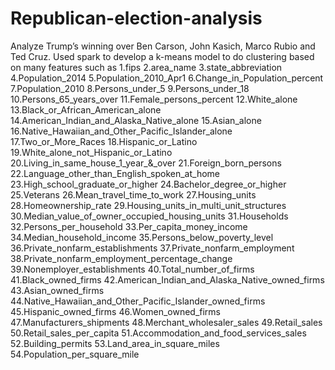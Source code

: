 # Republican-election-analysis
Analyze Trump’s winning over Ben Carson, John Kasich, Marco Rubio and Ted Cruz.
Used spark to develop a k-means model to do clustering based on many features such as 
1.fips   2.area_name   3.state_abbreviation   4.Population_2014   5.Population_2010_Apr1   6.Change_in_Population_percent   7.Population_2010   8.Persons_under_5   9.Persons_under_18   10.Persons_65_years_over   11.Female_persons_percent   12.White_alone   13.Black_or_African_American_alone   14.American_Indian_and_Alaska_Native_alone   15.Asian_alone   16.Native_Hawaiian_and_Other_Pacific_Islander_alone   17.Two_or_More_Races   18.Hispanic_or_Latino   19.White_alone_not_Hispanic_or_Latino   20.Living_in_same_house_1_year_&_over   21.Foreign_born_persons   22.Language_other_than_English_spoken_at_home   23.High_school_graduate_or_higher   24.Bachelor_degree_or_higher   25.Veterans   26.Mean_travel_time_to_work   27.Housing_units   28.Homeownership_rate   29.Housing_units_in_multi_unit_structures   30.Median_value_of_owner_occupied_housing_units   31.Households   32.Persons_per_household   33.Per_capita_money_income   34.Median_household_income   35.Persons_below_poverty_level   36.Private_nonfarm_establishments   37.Private_nonfarm_employment   38.Private_nonfarm_employment_percentage_change   39.Nonemployer_establishments   40.Total_number_of_firms   41.Black_owned_firms   42.American_Indian_and_Alaska_Native_owned_firms   43.Asian_owned_firms   44.Native_Hawaiian_and_Other_Pacific_Islander_owned_firms   45.Hispanic_owned_firms   46.Women_owned_firms   47.Manufacturers_shipments   48.Merchant_wholesaler_sales   49.Retail_sales   50.Retail_sales_per_capita   51.Accommodation_and_food_services_sales   52.Building_permits   53.Land_area_in_square_miles   54.Population_per_square_mile
